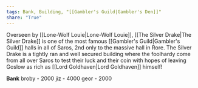 ```yaml
---
tags: Bank, Building, "[[Gambler's Guild|Gambler's Den]]"
share: "True"
---
```



Overseen by [[Lone-Wolf Louie|Lone-Wolf Louie]], [[The Silver Drake|The Silver Drake]] is one of the most famous [[Gambler's Guild|Gambler's Guild]] halls in all of Saros, 2nd only to the massive hall in Rore. The Silver Drake is a tightly ran and well secured building where the foolhardy come from all over Saros to test their luck and their coin with hopes of leaving Goslow as rich as [[Lord Goldhaven|Lord Goldhaven]] himself!

**Bank**
broby - 2000
jiz - 4000
geor - 2000